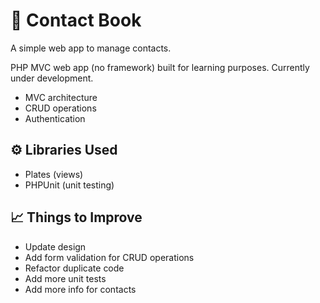 # 📑 Contact Book
A simple web app to manage contacts.

PHP MVC web app (no framework) built for learning purposes. Currently under development.

- MVC architecture
- CRUD operations
- Authentication

## ⚙ Libraries Used
- Plates (views)
- PHPUnit (unit testing)

## 📈 Things to Improve
- Update design
- Add form validation for CRUD operations
- Refactor duplicate code
- Add more unit tests
- Add more info for contacts
